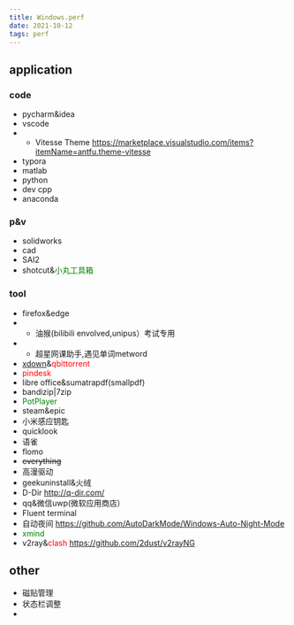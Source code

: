 ```yaml
---
title: Windows.perf
date: 2021-10-12
tags: perf
---
```

## application

### code
 - pycharm&idea
 - vscode
 - - Vitesse Theme https://marketplace.visualstudio.com/items?itemName=antfu.theme-vitesse
 - typora
 - matlab
 - python
 - dev cpp
 - anaconda

### p&v
- solidworks
- cad 
- SAI2
- shotcut&<font color="green">小丸工具箱</font>

### tool
- firefox&edge
- - 油猴(bilibili envolved,unipus）考试专用
- - 超星网课助手,遇见单词metword
- [xdown](https://xdown.org/)&<font color="red">qbittorrent</font>
- <font color="red">pindesk</font>
- libre office&sumatrapdf(smallpdf)
- bandizip|7zip
- <font color="green">PotPlayer</font>
- steam&epic
- 小米感应钥匙
- quicklook
- 语雀
- flomo
- ~~everything~~
- 高漫驱动
- geekuninstall&火绒
- D-Dir http://q-dir.com/
- qq&微信uwp(微软应用商店）
- Fluent terminal
- 自动夜间 ﻿https://github.com/AutoDarkMode/Windows-Auto-Night-Mode
- <font color="green">xmind</font>
- v2ray&<font color="red">clash</font> https://github.com/2dust/v2rayNG

## other
- 磁贴管理
- 状态栏调整
- 

